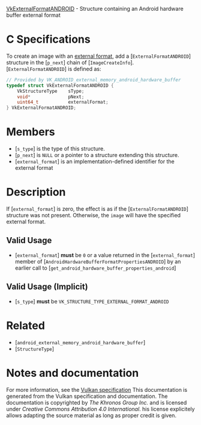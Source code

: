 [VkExternalFormatANDROID](https://www.khronos.org/registry/vulkan/specs/1.3-extensions/man/html/VkExternalFormatANDROID.html) - Structure containing an Android hardware buffer external format

# C Specifications
To create an image with an
[external
format](https://www.khronos.org/registry/vulkan/specs/1.3-extensions/html/vkspec.html#memory-external-android-hardware-buffer-external-formats), add a [`ExternalFormatANDROID`] structure in the [`p_next`]
chain of [`ImageCreateInfo`].
[`ExternalFormatANDROID`] is defined as:
```c
// Provided by VK_ANDROID_external_memory_android_hardware_buffer
typedef struct VkExternalFormatANDROID {
    VkStructureType    sType;
    void*              pNext;
    uint64_t           externalFormat;
} VkExternalFormatANDROID;
```

# Members
- [`s_type`] is the type of this structure.
- [`p_next`] is `NULL` or a pointer to a structure extending this structure.
- [`external_format`] is an implementation-defined identifier for the external format

# Description
If [`external_format`] is zero, the effect is as if the
[`ExternalFormatANDROID`] structure was not present.
Otherwise, the `image` will have the specified external format.
## Valid Usage
-  [`external_format`] **must**  be `0` or a value returned in the [`external_format`] member of [`AndroidHardwareBufferFormatPropertiesANDROID`] by an earlier call to [`get_android_hardware_buffer_properties_android`]

## Valid Usage (Implicit)
-  [`s_type`] **must**  be `VK_STRUCTURE_TYPE_EXTERNAL_FORMAT_ANDROID`

# Related
- [`android_external_memory_android_hardware_buffer`]
- [`StructureType`]

# Notes and documentation
For more information, see the [Vulkan specification](https://www.khronos.org/registry/vulkan/specs/1.3-extensions/html/vkspec.html)
This documentation is generated from the Vulkan specification and documentation.
The documentation is copyrighted by *The Khronos Group Inc.* and is licensed under *Creative Commons Attribution 4.0 International*.
his license explicitely allows adapting the source material as long as proper credit is given.
        